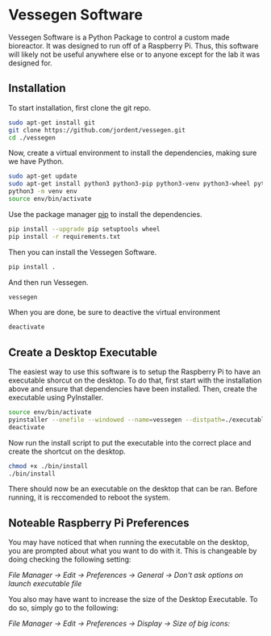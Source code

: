 # Vessegen Software

Vessegen Software is a Python Package to control a custom made bioreactor. It was designed to run off of a Raspberry Pi. Thus, this software will likely not be useful anywhere else or to anyone except for the lab it was designed for.

## Installation

To start installation, first clone the git repo.

```bash
sudo apt-get install git
git clone https://github.com/jordent/vessegen.git
cd ./vessegen
```

Now, create a virtual environment to install the dependencies, making sure we have Python.

```bash
sudo apt-get update
sudo apt-get install python3 python3-pip python3-venv python3-wheel python3-setuptools
python3 -m venv env
source env/bin/activate
```

Use the package manager [pip](https://pip.pypa.io/en/stable/) to install the dependencies.

```bash
pip install --upgrade pip setuptools wheel
pip install -r requirements.txt
```
Then you can install the Vessegen Software.

```bash
pip install .
```
And then run Vessegen.

```bash
vessegen
```
When you are done, be sure to deactive the virtual environment
```bash
deactivate
```
## Create a Desktop Executable

The easiest way to use this software is to setup the Raspberry Pi to have an executable shorcut on the desktop. To do that, first start with the installation above and ensure that dependencies have been installed. Then, create the executable using PyInstaller.

```bash
source env/bin/activate
pyinstaller --onefile --windowed --name=vessegen --distpath=./executable --clean vessegen/__main__.py
deactivate
```

Now run the install script to put the executable into the correct place and create the shortcut on the desktop.

```bash
chmod +x ./bin/install
./bin/install
```

There should now be an executable on the desktop that can be ran. Before running, it is reccomended to reboot the system.

## Noteable Raspberry Pi Preferences

You may have noticed that when running the executable on the desktop, you are prompted about what you want to do with it. This is changeable by doing checking the following setting:

*File Manager -> Edit -> Preferences -> General -> Don't ask options on launch executable file*

You also may have want to increase the size of the Desktop Executable. To do so, simply go to the following:

*File Manager -> Edit -> Preferences -> Display -> Size of big icons:*
